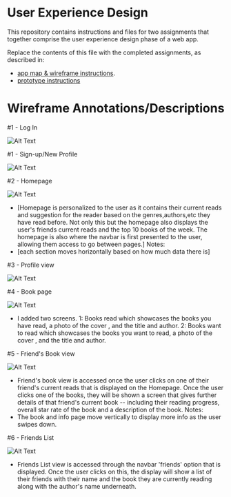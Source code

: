 # User Experience Design

This repository contains instructions and files for two assignments that together comprise the user experience design phase of a web app.

Replace the contents of this file with the completed assignments, as described in:

- [app map & wireframe instructions](instructions-0a-app-map-wireframes.md).
- [prototype instructions](instructions-0b-prototyping.md)

# Wireframe Annotations/Descriptions 

#1 - Log In

![Alt Text](images/LogInAfterSignup.png "Log In After Sign Up") 

#1 - Sign-up/New Profile

![Alt Text](images/NewProfile.png "Create new profile")  

#2 - Homepage

![Alt Text](images/Homepage.png "Homepage")  
- [Homepage is personalized to the user as it contains their current reads and suggestion for the reader
based on the genres,authors,etc they have read before. Not only this but the homepage also displays the user's
friends current reads and the top 10 books of the week. The homepage is also where the navbar is first presented
to the user, allowing them access to go between pages.]
Notes: 
- [each section moves horizontally based on how much data there is]

#3 - Profile view 

![Alt Text](images/ProfileView.png "Create new profile") 

#4 - Book page 

![Alt Text](images/BookPage.png "Page to view a book") 

- I added two screens. 
1: Books read which showcases the books you have read, a photo of the cover , and the title and author. 
2: Books want to read which showcases the books you want to read, a photo of the cover , and the title and author. 


#5 - Friend's Book view

![Alt Text](images/FriendBookView.png "View a friend's books") 

- Friend's book view is accessed once the user clicks on one of their friend's current reads that is 
displayed on the Homepage. Once the user clicks one of the books, they will be shown a screen that 
gives further details of that friend's current book -- including their reading progress, overall star rate 
of the book and a description of the book.
Notes: 
- The book and info page move vertically to display more info as the user swipes down.

#6 - Friends List 

![Alt Text](images/FriendsList.png "List of Friends") 

- Friends List view is accessed through the navbar 'friends' option that is displayed. Once the user 
clicks on this, the display will show a list of their friends with their name and the book they are currently 
reading along with the author's name underneath.


